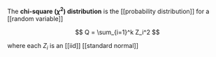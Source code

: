 The **chi-square ($\chi^2$) distribution** is the [[probability distribution]] for a [[random variable]]

$$
Q = \sum_{i=1}^k Z_i^2
$$

where each $Z_i$ is an [[iid]] [[standard normal]]